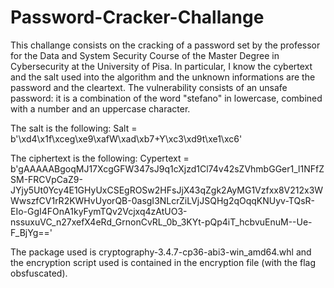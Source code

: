 # Password-Cracker-Challange
This challange consists on the cracking of a password set by the professor for the Data and System Security Course of the Master Degree in Cybersecurity at the University of Pisa. 
In particular, I know the cybertext and the salt used into the algorithm and the unknown informations are the password and the cleartext. The vulnerability consists of an unsafe password: it is a combination of the word "stefano" in lowercase, combined with a number and an uppercase character.

The salt is the following: 
Salt = b'\xd4\x1f\xceg\xe9\xafW\xad\xb7+Y\xc3\xd9t\xe1\xc6'

The ciphertext is the following:
Cypertext = b'gAAAAABgoqMJ17XcgGFW347sJ9q1cXjzd1Cl74v42sZVhmbGGer1_l1NFfZSM-FRCVpCaZ9-JYjy5Ut0Ycy4E1GHyUxCSEgROSw2HFsJjX43qZgk2AyMG1Vzfxx8V212x3WWwszfCV1rR2KWHvUyorQB-0asgI3NLcrZiLVjJSQHg2qOqqKNUyv-TQsR-EIo-GgI4FOnA1kyFymTQv2Vcjxq4zAtUO3-nssuxuVC_n27xefX4eRd_GrnonCvRL_0b_3KYt-pQp4iT_hcbvuEnuM--Ue-F_BjYg=='

The package used is cryptography-3.4.7-cp36-abi3-win_amd64.whl and the encryption script used is contained in the encryption file (with the flag obsfuscated).

